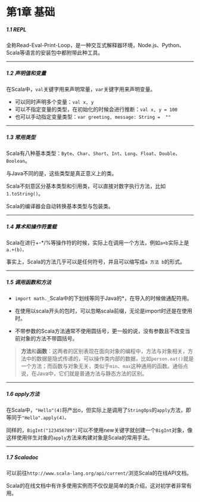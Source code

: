 # 第1章 基础

##### 1.1 REPL

全称Read-Eval-Print-Loop，是一种交互式解释器环境，Node.js、Python、Scala等语言的安装包中都附带此种工具。

---

##### 1.2 声明值和变量

在Scala中，`val`关键字用来声明常量，`var`关键字用来声明变量。

* 可以同时声明多个变量：`val x, y`
* 可以不指定变量的类型，在初始化的时候会进行推断：`val x, y = 100`
* 也可以手动指定变量类型：`var greeting, message: String =  ""`

---

##### 1.3 常用类型

Scala有八种基本类型：`Byte`、`Char`、`Short`、`Int`、`Long`、`Float`、`Double`、`Boolean`。

与Java不同的是，这些类型是真正意义上的类。

Scala不刻意区分基本类型和引用类，可以直接对数字执行方法，比如`1.toString()`。

Scala的编译器会自动转换基本类型与包装类。

---

##### 1.4 算术和操作符重载

Scala在进行+-\*/%等操作符的时候，实际上在调用一个方法，例如`a+b`实际上是`a.+(b)。`

事实上，Scala的方法几乎可以是任何符号，并且可以缩写成`a 方法 b`的形式。

---

##### 1.5 调用函数和方法

* `import math._`Scala中的下划线等同于Java的\*，在导入的时候做通配符用。

* 在使用以scala开头的包时，可以忽略scala前缀，无论是import时还是在使用时。

* 不带参数的Scala方法通常不使用圆括号，更一般的说，没有参数且不改变当前对象的方法不带圆括号。

> **方法**和**函数**：这两者的区别表现在面向对象的编程中，方法与对象相关，方法中的数据是隐式传递的，可以操作类内部的数据，比如`person.eat()`就是一个方法；而函数与对象无关，类似于`min`、`max`这种通用的函数。通俗点说，在Java中，它们就是普通方法与静态方法的区别。

---

##### 1.6 apply方法

在Scala中，`"Hello"(4)`将产出o，但实际上是调用了`StringOps`的`apply`方法，即等同于`"Hello".apply(4)。`

同样的，`BigInt("123456789")`可以不使用new关键字就创建一个`BigInt`对象，像这样使用伴生对象的`apply`方法来构建对象是Scala的常用手法。

---

##### 1.7 Scaladoc

可以前往`http://www.scala-lang.org/api/current/`浏览Scala的在线API文档。

Scala的在线文档中有许多使用实例而不仅仅是简单的类介绍，这对初学者非常有用。

